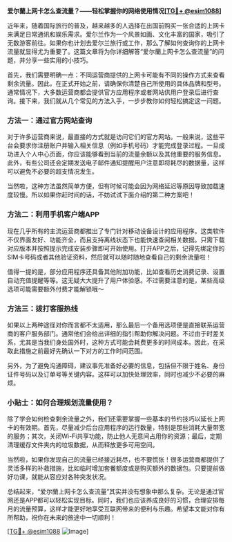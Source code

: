 **爱尔蘭上网卡怎么查流量？——轻松掌握你的网络使用情况[[TG💪+ @esim1088](https://t.me/s/esim1088)]**

近年来，随着国际旅行的普及，越来越多的人选择在出国前购买一张合适的上网卡来满足日常通讯和娱乐需求。爱尔兰作为一个风景如画、文化丰富的国家，吸引了无数游客前往。如果你也计划去爱尔兰旅行或工作，那么了解如何查询你的上网卡流量就显得尤为重要了。这篇文章将为你详细解答“爱尔蘭上网卡怎么查流量”的问题，并分享一些实用的小技巧。

首先，我们需要明确一点：不同运营商提供的上网卡可能有不同的操作方式来查看剩余流量。因此，在正式开始之前，请确保你清楚自己所使用的具体品牌和型号。通常情况下，大多数运营商都会提供官方应用程序或者网站供用户登录后进行查询。接下来，我们就从几个常见的方法入手，一步步教你如何轻松搞定这一问题。

### 方法一：通过官方网站查询

对于许多运营商来说，最直接的方式就是访问它们的官方网站。一般来说，这些平台会要求你注册账户并输入相关信息（例如手机号码）才能完成登录过程。一旦成功进入个人中心页面，你应该能够看到当前的流量余额以及其他重要的服务信息。此外，有些公司还会定期发送电子邮件通知提醒用户注意即将耗尽的数据量，这样可以避免不必要的超支情况发生。

当然啦，这种方法虽然简单方便，但有时候可能会因为网络延迟等原因导致加载速度较慢。所以如果你赶时间的话，不妨试试下面介绍的第二种方案吧！

### 方法二：利用手机客户端APP

现在几乎所有的主流运营商都推出了专门针对移动设备设计的应用程序。这类软件不仅界面友好、功能齐全，而且支持离线状态下也能快速查阅相关数据。只需下载对应版本并按照提示完成安装步骤即可开始使用。打开APP之后，记得先绑定你的SIM卡号码或者其他验证资料，然后就可以随时随地查看自己的剩余流量啦！

值得一提的是，部分应用程序还具备其他附加功能，比如查看历史消费记录、设置自动充值提醒等等。这无疑大大提升了用户体验感。不过需要注意的是，某些高级选项可能需要额外付费才能解锁哦～

### 方法三：拨打客服热线

如果以上两种途径对你而言都不太适用，那么最后一个备用选项便是直接联系运营商的客户服务部门。通常他们会给出详细的指引帮助你解决问题。不过由于时差关系，尤其是当我们身处国外时，这种方式可能会耗费更多的时间成本。因此，在采取此措施之前最好先确认一下对方的工作时间范围。

另外，为了避免沟通障碍，建议事先准备好必要的信息，包括但不限于姓名、身份证件号码以及订单号等关键内容。这样可以加快处理效率，同时也减少不必要的麻烦。

### 小贴士：如何合理规划流量使用？

除了学会如何检查剩余流量之外，我们还需要掌握一些基本的节约技巧以延长上网卡的有效期。首先，尽量减少后台应用程序的运行数量，特别是那些消耗大量带宽的服务；其次，关闭Wi-Fi共享功能，防止他人无意间占用你的资源；最后，定期清理缓存文件夹内的垃圾数据，从而释放更多可用空间。

当然啦，如果你发现自己的流量已经接近耗尽，也不要慌张！很多运营商都提供了灵活多样的补救措施，比如临时增加套餐额度或是购买额外的数据包。只要提前做好功课，就能从容应对各种突发状况。

总结起来，“爱尔蘭上网卡怎么查流量”其实并没有想象中那么复杂。无论是通过官网还是APP都可以轻松实现目标。同时，我们也应该养成良好的习惯，合理安排每月的流量预算，这样才能更好地享受互联网带来的便利与乐趣。希望本文能对你有所帮助，祝你在未来的旅途中一切顺利！

[[TG💪+ @esim1088](https://t.me/s/esim1088) ![Image](https://i.postimg.cc/4NQfJmqS/Snipaste-2025-05-13-00-14-12.png)]